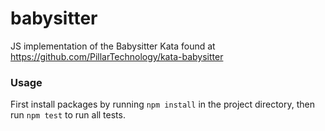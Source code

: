 # babysitter

JS implementation of the Babysitter Kata found at https://github.com/PillarTechnology/kata-babysitter

### Usage
First install packages by running `npm install` in the project directory, then run `npm test` to run all tests.
